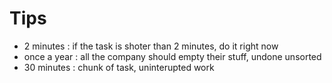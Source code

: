 
# Tips

* 2 minutes : if the task is shoter than 2 minutes, do it right now
* once a year : all the company should empty their stuff, undone unsorted
* 30 minutes : chunk of task, uninterupted work

